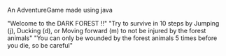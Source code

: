 An AdventureGame made using java

"Welcome to the DARK FOREST !!"
"Try to survive in 10 steps by Jumping (j), Ducking (d), or Moving forward (m) to not be injured by the forest animals"
"You can only be wounded by the forest animals 5 times before you die, so be careful"
